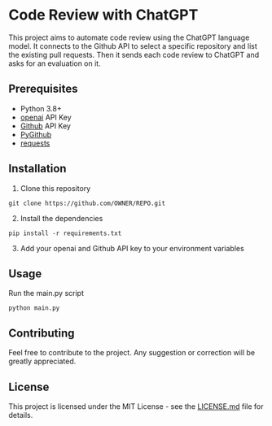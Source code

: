 # Code Review with ChatGPT

This project aims to automate code review using the ChatGPT language model. It connects to the Github API to select a specific repository and list the existing pull requests. Then it sends each code review to ChatGPT and asks for an evaluation on it.

## Prerequisites
- Python 3.8+
- [openai](https://openai.com/) API Key
- [Github](https://github.com/) API Key
- [PyGithub](https://pypi.org/project/PyGithub/)
- [requests](https://pypi.org/project/requests/)

## Installation
1. Clone this repository
```
git clone https://github.com/OWNER/REPO.git
````

2. Install the dependencies
```
pip install -r requirements.txt
```

3. Add your openai and Github API key to your environment variables

## Usage
Run the main.py script
```
python main.py
````

## Contributing
Feel free to contribute to the project. Any suggestion or correction will be greatly appreciated.

## License
This project is licensed under the MIT License - see the [LICENSE.md](LICENSE.md) file for details.
